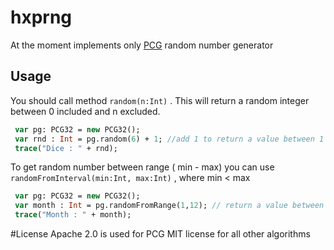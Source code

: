 # hxprng
At the moment implements only [PCG](http://www.pcg-random.org/) random number generator

## Usage
You should call method `random(n:Int)` . This will return a random integer between 0 included and n excluded.
```haxe
 var pg: PCG32 = new PCG32();
 var rnd : Int = pg.random(6) + 1; //add 1 to return a value between 1 and 6 (included)
 trace("Dice : " + rnd);
```

To get random number between range ( min - max) you can use `randomFromInterval(min:Int, max:Int)` , where min < max
```haxe
 var pg: PCG32 = new PCG32();
 var month : Int = pg.randomFromRange(1,12); // return a value between 1 and 12 (included)
 trace("Month : " + month);
```

#License
 Apache 2.0 is used for PCG 
 MIT license for all other algorithms
